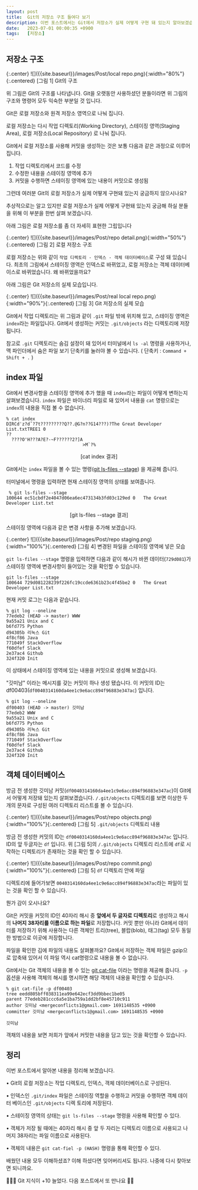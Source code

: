 ```yaml
---
layout: post
title:  Git의 저장소 구조 들여다 보기
description: 이번 포스트에서는 Git에서 저장소가 실제 어떻게 구현 돼 있는지 알아보겠습니다.
date:   2023-07-01 00:00:35 +0900
tags:   [저장소]
---
```


## 저장소 구조

{:.center}
![]({{site.baseurl}}/images/Post/local repo.png){:width="80%"}{:.centered}
[그림 1] Git의 구조

위 그림은 Git의 구조를 나타냅니다. Git을 오랫동안 사용하셨던 분들이라면 위 그림의 구조와 명령어 모두 익숙한 부분일 것 입니다.

Git은 로컬 저장소와 원격 저장소 영역으로 나눠 집니다.

로컬 저장소는 다시 작업 디렉토리(Working Directory), 스테이징 영역(Staging Area), 로컬 저장소(Local Repository) 로 나눠 집니다.

Git에서 로컬 저장소를 사용해 커밋을 생성하는 것은 보통 다음과 같은 과정으로 이루어 집니다.

1. 작업 디렉토리에서 코드를 수정
2. 수정한 내용을 스테이징 영역에 추가
3. 커밋을 수행하면 스테이징 영역에 있는 내용이 커밋으로 생성됨


그런데 여러분 Git의 로컬 저장소가 실제 어떻게 구현돼 있는지 궁금하지 않으시나요?

추상적으로는 알고 있지만 로컬 저장소가 실제 어떻게 구현돼 있는지 궁금해 하실 분들을 위해 이 부분을 한번 살펴 보겠습니다.

아래 그림은 로컬 저장소를 좀 더 자세히 표현한 그립입니다



{:.center}
![]({{site.baseurl}}/images/Post/repo detail.png){:width="50%"}{:.centered}
[그림 2] 로컬 저장소 구조



로컬 저장소는 위와 같이 `작업 디렉토리 - 인덱스 - 객체 데이터베이스`로 구성 돼 있습니다. 최초의 그림에서 스테이징 영역은 인덱스로 바뀌었고, 로컬 저장소는 객체 데이터베이스로 바뀌었습니다. 왜 바뀌었을까요?



아래 그림은 Git 저장소의 실제 모습입니다.



{:.center}
![]({{site.baseurl}}/images/Post/real local repo.png){:width="90%"}{:.centered}
[그림 3] Git 저장소의 실제 모습



Git에서 작업 디렉토리는 위 그림과 같이 `.git` 파일 밖에 위치해 있고, 스테이징 영역은 `index`라는 파일입니다. Git에서 생성하는 커밋는 `.git/objects` 라는 디렉토리에 저장됩니다.



참고로 `.git` 디렉토리는 숨김 설정이 돼 있어서 터미널에서 `ls -al` 명령을 사용하거나, 맥 파인더에서 숨은 파일 보기 단축키를 눌러야 볼 수 있습니다. ( 단축키 : `Command + Shift + .` )





## index 파일

Git에서 변경사항을 스테이징 영역에 추가 했을 때 `index`라는 파일이 어떻게 변하는지 살펴보겠습니다. `index` 파일은 바이너리 파일로 돼 있어서 내용을 `cat` 명령으로는 `index`의 내용을 직접 볼 수 없습니다.

```terminal
% cat index
DIRCdˈz?dˇ?7t?????????Q??.@G?n??G14???)?The Great Developer List.txtTREE1 0
??
  ????O'H???A?E?-~F??????2?]A
                             >M`?%
```
<p align="center">[cat index 결과]</p>



Git에서는 `index` 파일을 볼 수 있는 명령([git ls-files --stage](https://git-scm.com/docs/git-ls-files)) 을 제공해 줍니다.



터미널에서 명령을 입력하면 현재 스테이징 영역의 상태를 보여줍니다.

```terminal
 % git ls-files --stage
100644 ec51cbdf2e4047d06ea6ec473134b3fd03c129ed 0	The Great Developer List.txt
```

<p align="center">[git ls-files --stage 결과]</p>



스테이징 영역에 다음과 같은 변경 사항을 추가해 보겠습니다.

{:.center}
![]({{site.baseurl}}/images/Post/repo staging.png){:width="100%"}{:.centered}
[그림 4] 변경된 파일을 스테이징 영역에 넣은 모습



`git ls-files --stage` 명령을 입력하면 다음과 같이 해시가 바뀐 데이터(`729d081`)가 스테이징 영역에 변경사항이 들어있는 것을 확인할 수 있습니다.

```terminal
git ls-files --stage
100644 729d081228239f226fc19ccde6361b23c4f45be2 0	The Great Developer List.txt
```

현재 커밋 로그는 다음과 같습니다.

```terminal
% git log --oneline
77edeb2 (HEAD -> master) WWW
9a55a21 Unix and C
b6fd775 Python
d94305b 리눅스 Git
4f8cf86 Java
771049f StackOverflow
f60dfef Slack
2e37ac4 Github
324f320 Init
```

이 상태에서 스테이징 영역에 있는 내용을 커밋으로 생성해 보겠습니다.

"깃미남" 이라는 메시지를 갖는 커밋이 하나 생성 됐습니다. 이 커밋의 ID는 df00403(`df0040314160da4ee1c9e6acc894f96883e347ac`) 입니다.

```terminal
% git log --oneline
df00403 (HEAD -> master) 깃미남
77edeb2 WWW
9a55a21 Unix and C
b6fd775 Python
d94305b 리눅스 Git
4f8cf86 Java
771049f StackOverflow
f60dfef Slack
2e37ac4 Github
324f320 Init
```



## 객체 데이터베이스

방금 전 생성한 깃미남 커밋(`df0040314160da4ee1c9e6acc894f96883e347ac`)이 Git에서 어떻게 저장돼 있는지 살펴보겠습니다. `/.git/objects` 디렉토리를 보면 이상한 두 개의 문자로 구성된 여러 디렉토리 리스트를 볼 수 있습니다.



{:.center}
![]({{site.baseurl}}/images/Post/repo objects.png){:width="100%"}{:.centered}
[그림 5] `.git/objects` 디렉토리 내용



방금 전 생성한 커밋의 ID는 `df0040314160da4ee1c9e6acc894f96883e347ac` 입니다. ID의 앞 두글자는 `df` 입니다. 위 [그림 5]의 `/.git/objects` 디렉토리 리스트에 `df`로 시작하는 디렉토리가 존재하는 것을 확인 할 수 있습니다.



{:.center}
![]({{site.baseurl}}/images/Post/repo commit.png){:width="100%"}{:.centered}
[그림 5] `df` 디렉토리 안에 파일



디렉토리에 들어가보면 `0040314160da4ee1c9e6acc894f96883e347ac`라는 파일이 있는 것을 확인 할 수 있습니다.

뭔가 감이 오시나요?

Git은 커밋을 커밋의 ID인 40자리 해시 중 **앞에서 두 글자로 디렉토리**로 생성하고 해시의 **나머지 38자리를 이름으로 하는 파일**로 저장합니다. 커밋 뿐만 아니라 Git에서 데이터를 저장하기 위해 사용하는 다른 객체인 트리(tree), 블랍(blob), 태그(tag) 모두 동일한 방법으로 이곳에 저장합니다.



파일을 확인한 김에 파일의 내용도 살펴볼까요? Git에서 저장하는 객체 파일은 gzip으로 압축돼 있어서 이 파일 역시 cat명령으로 내용을 볼 수 없습니다.



Git에서는 Git 객체의 내용을 볼 수 있는 [git cat-file](https://git-scm.com/docs/git-cat-file) 이라는 명령을 제공해 줍니다. `-p` 옵션을 사용해 객체의 해시를 명시하면 해당 객체의 내용을 확인할 수 있습니다.

```terminal
% git cat-file -p df00403
tree eedd805bff038311ea99e642ecf3dd9bbec1be05
parent 77edeb281ccc6a5e1ba759a1dd2bf8e45710c911
author 깃미남 <mergeconflicts1@gmail.com> 1691148535 +0900
committer 깃미남 <mergeconflicts1@gmail.com> 1691148535 +0900

깃미남
```

객채의 내용을  보면 저희가 앞에서 커밋한 내용을 담고 있는 것을 확인할 수 있습니다.



## 정리

이번 포스트에서 알아본 내용을 정리해 보겠습니다.



• Git의 로컬 저장소는 작업 디렉토리, 인덱스, 객체 데이터베이스로 구성된다.

• 인덱스인 `.git/index` 파일은 스테이징 역할을 수행하고 커밋을 수행하면 객체 데이터 베이스인 `.git/objects` 디렉 토리에 저장된다.

• 스테이징 영역의 상태는 `git ls-files --stage` 명령을 사용해 확인할 수 있다.

• 객체가 저장 될 때에는 40자리 해시 중 앞 두 자리는 디렉토리 이름으로 사용되고 나머지 38자리는 파일 이름으로 사용된다.

• 객체의 내용은 `git cat-fiel -p (HASH)` 명령을 통해 확인할 수 있다.



배웠던 내용 모두 이해하셨죠? 이해 하셨다면 잊어버리셔도 됩니다. 나중에 다시 찾아보면 되니까요.



👨🏻‍💻 Git 지식이 +10 늘었다. 다음 포스트에서 또 만나요 🚀😄
